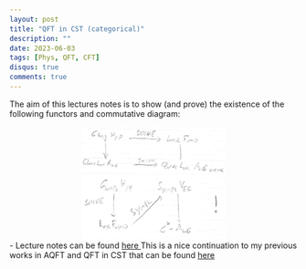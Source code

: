 ```yaml
---
layout: post
title: "QFT in CST (categorical)"
description: ""
date: 2023-06-03
tags: [Phys, QFT, CFT]
disqus: true
comments: true
---
```

The aim of this lectures notes is to show (and prove) the existence of the following functors and commutative diagram:
<div style="margin:0 auto;text-align:center">

<div class="center-figure">
 <img src="/images/QFTinCSTdiagram.PNG" style="width:50%">
  <img src="/images/functors.PNG" style="width:50%">
  </div></div>
- Lecture notes can be found <a href="pdfs/QFT in CST.pdf"> here </a>
<!--more-->
This is a nice continuation to my previous works in AQFT and QFT in CST that can be found <a href="/tags.html#QFT+in+CST"> here </a> 
